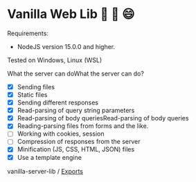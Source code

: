 # Vanilla Web Lib 🚀️ 🎉️ 😄

Requirements:

* NodeJS version 15.0.0 and higher.

Tested on Windows, Linux (WSL)

What the server can doWhat the server can do?

* [X] Sending files
* [X] Static files
* [X] Sending different responses
* [X] Read-parsing of query string parameters
* [X] Read-parsing of body queriesRead-parsing of body queries
* [X] Reading-parsing files from forms and the like.
* [ ] Working with cookies, session
* [ ] Compression of responses from the server
* [X] Minification (JS, CSS, HTML, JSON) files
* [X] Use a template engine

vanilla-server-lib / [Exports](modules.md)
